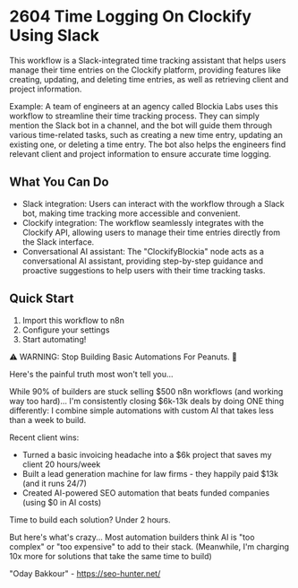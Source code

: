 # 2604 Time Logging On Clockify Using Slack

This workflow is a Slack-integrated time tracking assistant that helps users manage their time entries on the Clockify platform, providing features like creating, updating, and deleting time entries, as well as retrieving client and project information.

Example: A team of engineers at an agency called Blockia Labs uses this workflow to streamline their time tracking process. They can simply mention the Slack bot in a channel, and the bot will guide them through various time-related tasks, such as creating a new time entry, updating an existing one, or deleting a time entry. The bot also helps the engineers find relevant client and project information to ensure accurate time logging.

## What You Can Do
- Slack integration: Users can interact with the workflow through a Slack bot, making time tracking more accessible and convenient.
- Clockify integration: The workflow seamlessly integrates with the Clockify API, allowing users to manage their time entries directly from the Slack interface.
- Conversational AI assistant: The "ClockifyBlockia" node acts as a conversational AI assistant, providing step-by-step guidance and proactive suggestions to help users with their time tracking tasks.

## Quick Start
1. Import this workflow to n8n
2. Configure your settings
3. Start automating!

⚠️ WARNING: Stop Building Basic Automations For Peanuts. 🚫

Here's the painful truth most won't tell you...

While 90% of builders are stuck selling $500 n8n workflows (and working way too hard)...
I'm consistently closing $6k-13k deals by doing ONE thing differently:
I combine simple automations with custom AI that takes less than a week to build.

Recent client wins:
* Turned a basic invoicing headache into a $6k project that saves my client 20 hours/week
* Built a lead generation machine for law firms - they happily paid $13k (and it runs 24/7)
* Created AI-powered SEO automation that beats funded companies (using $0 in AI costs)

Time to build each solution? Under 2 hours.

But here's what's crazy...
Most automation builders think AI is "too complex" or "too expensive" to add to their stack.
(Meanwhile, I'm charging 10x more for solutions that take the same time to build)

"Oday Bakkour" - https://seo-hunter.net/
